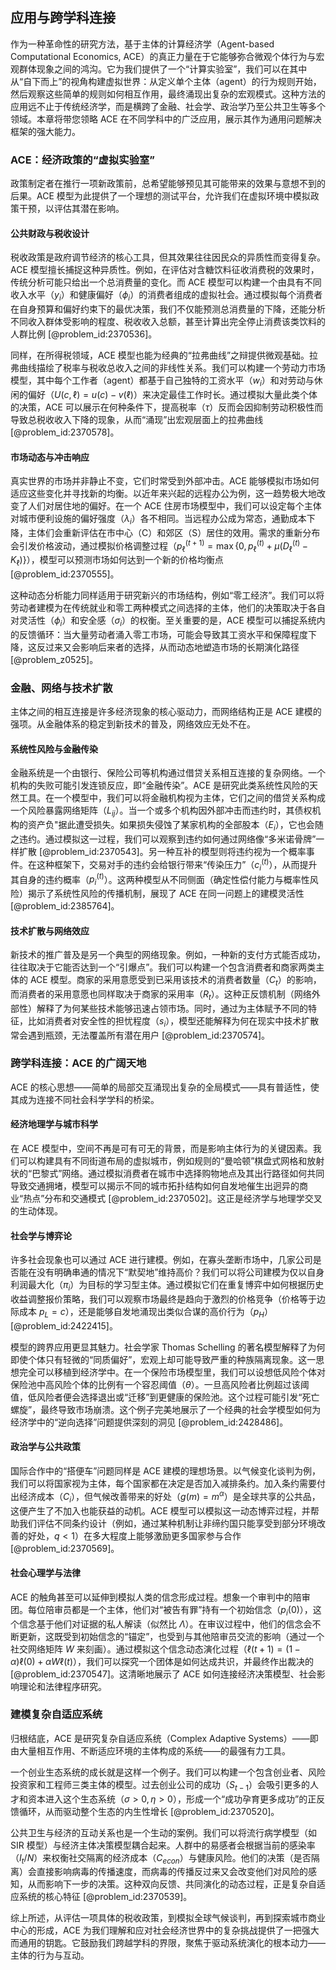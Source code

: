 ## 应用与跨学科连接

作为一种革命性的研究方法，基于主体的计算经济学（Agent-based Computational Economics, ACE）的真正力量在于它能够弥合微观个体行为与宏观群体现象之间的鸿沟。它为我们提供了一个“计算实验室”，我们可以在其中从“自下而上”的视角构建虚拟世界：从定义单个主体（agent）的行为规则开始，然后观察这些简单的规则如何相互作用，最终涌现出复杂的宏观模式。这种方法的应用远不止于传统经济学，而是横跨了金融、社会学、政治学乃至公共卫生等多个领域。本章将带您领略 ACE 在不同学科中的广泛应用，展示其作为通用问题解决框架的强大能力。

### ACE：经济政策的“虚拟实验室”

政策制定者在推行一项新政策前，总希望能够预见其可能带来的效果与意想不到的后果。ACE 模型为此提供了一个理想的测试平台，允许我们在虚拟环境中模拟政策干预，以评估其潜在影响。

#### 公共财政与税收设计

税收政策是政府调节经济的核心工具，但其效果往往因民众的异质性而变得复杂。ACE 模型擅长捕捉这种异质性。例如，在评估对含糖饮料征收消费税的效果时，传统分析可能只给出一个总消费量的变化。而 ACE 模型可以构建一个由具有不同收入水平（$y_i$）和健康偏好（$\phi_i$）的消费者组成的虚拟社会。通过模拟每个消费者在自身预算和偏好约束下的最优决策，我们不仅能预测总消费量的下降，还能分析不同收入群体受影响的程度、税收收入总额，甚至计算出完全停止消费该类饮料的人群比例 [@problem_id:2370536]。

同样，在所得税领域，ACE 模型也能为经典的“拉弗曲线”之辩提供微观基础。拉弗曲线描绘了税率与税收总收入之间的非线性关系。我们可以构建一个劳动力市场模型，其中每个工作者（agent）都基于自己独特的工资水平（$w_i$）和对劳动与休闲的偏好（$U(c,\ell)=u(c)-v(\ell)$）来决定最佳工作时长。通过模拟大量此类个体的决策，ACE 可以展示在何种条件下，提高税率（$\tau$）反而会因抑制劳动积极性而导致总税收收入下降的现象，从而“涌现”出宏观层面上的拉弗曲线 [@problem_id:2370578]。

#### 市场动态与冲击响应

真实世界的市场并非静止不变，它们时常受到外部冲击。ACE 能够模拟市场如何适应这些变化并寻找新的均衡。以近年来兴起的远程办公为例，这一趋势极大地改变了人们对居住地的偏好。在一个 ACE 住房市场模型中，我们可以设定每个主体对城市便利设施的偏好强度（$\lambda_i$）各不相同。当远程办公成为常态，通勤成本下降，主体们会重新评估在市中心（C）和郊区（S）居住的效用。需求的重新分布会引发价格波动，通过模拟价格调整过程（$p_\ell^{(t+1)} = \max\{0, p_\ell^{(t)} + \mu (D_\ell^{(t)} - K_\ell)\}$），模型可以预测市场如何达到一个新的价格均衡点 [@problem_id:2370555]。

这种动态分析能力同样适用于研究新兴的市场结构，例如“零工经济”。我们可以将劳动者建模为在传统就业和零工两种模式之间选择的主体，他们的决策取决于各自对灵活性（$\phi_i$）和安全感（$\sigma_i$）的权衡。至关重要的是，ACE 模型可以捕捉系统内的反馈循环：当大量劳动者涌入零工市场，可能会导致其工资水平和保障程度下降，这反过来又会影响后来者的选择，从而动态地塑造市场的长期演化路径 [@problem_z0525]。

### 金融、网络与技术扩散

主体之间的相互连接是许多经济现象的核心驱动力，而网络结构正是 ACE 建模的强项。从金融体系的稳定到新技术的普及，网络效应无处不在。

#### 系统性风险与金融传染

金融系统是一个由银行、保险公司等机构通过借贷关系相互连接的复杂网络。一个机构的失败可能引发连锁反应，即“金融传染”。ACE 是研究此类系统性风险的天然工具。在一个模型中，我们可以将金融机构视为主体，它们之间的借贷关系构成一个风险暴露网络矩阵（$L_{ij}$）。当一个或多个机构因外部冲击而违约时，其债权机构的资产负"据此遭受损失。如果损失侵蚀了某家机构的全部股本（$E_i$），它也会随之违约。通过模拟这一过程，我们可以观察到违约如何通过网络像“多米诺骨牌”一样扩散 [@problem_id:2370543]。另一种互补的模型则将违约视为一个概率事件。在这种框架下，交易对手的违约会给银行带来“传染压力”（$c_i^{(t)}$），从而提升其自身的违约概率（$p_i^{(t)}$）。这两种模型从不同侧面（确定性偿付能力与概率性风险）揭示了系统性风险的传播机制，展现了 ACE 在同一问题上的建模灵活性 [@problem_id:2385764]。

#### 技术扩散与网络效应

新技术的推广普及是另一个典型的网络现象。例如，一种新的支付方式能否成功，往往取决于它能否达到一个“引爆点”。我们可以构建一个包含消费者和商家两类主体的 ACE 模型。商家的采用意愿受到已采用该技术的消费者数量（$C_t$）的影响，而消费者的采用意愿也同样取决于商家的采用率（$R_t$）。这种正反馈机制（网络外部性）解释了为何某些技术能够迅速占领市场。同时，通过为主体赋予不同的特征，比如消费者对安全性的担忧程度（$s_i$），模型还能解释为何在现实中技术扩散常会遇到瓶颈，无法覆盖所有潜在用户 [@problem_id:2370574]。

### 跨学科连接：ACE 的广阔天地

ACE 的核心思想——简单的局部交互涌现出复杂的全局模式——具有普适性，使其成为连接不同社会科学学科的桥梁。

#### 经济地理学与城市科学

在 ACE 模型中，空间不再是可有可无的背景，而是影响主体行为的关键因素。我们可以构建具有不同街道布局的虚拟城市，例如规则的“曼哈顿”棋盘式网格和放射状的“巴黎式”网络。通过模拟消费者在城市中选择购物地点及其出行路径如何共同导致交通拥堵，模型可以揭示不同的城市拓扑结构如何自发地催生出迥异的商业“热点”分布和交通模式 [@problem_id:2370502]。这正是经济学与地理学交叉的生动体现。

#### 社会学与博弈论

许多社会现象也可以通过 ACE 进行建模。例如，在寡头垄断市场中，几家公司是否能在没有明确串通的情况下“默契地”维持高价？我们可以将公司建模为仅以自身利润最大化（$\pi_i$）为目标的学习型主体。通过模拟它们在重复博弈中如何根据历史收益调整报价策略，我们可以观察市场最终是趋向于激烈的价格竞争（价格等于边际成本 $p_L=c$），还是能够自发地涌现出类似合谋的高价行为（$p_H$） [@problem_id:2422415]。

模型的跨界应用更显其魅力。社会学家 Thomas Schelling 的著名模型解释了为何即使个体只有轻微的“同质偏好”，宏观上却可能导致严重的种族隔离现象。这一思想完全可以移植到经济学中。在一个保险市场模型里，我们可以设想低风险个体对保险池中高风险个体的比例有一个容忍阈值（$\theta$）。一旦高风险者比例超过该阈值，低风险者便会选择退出或“迁移”到更健康的保险池。这个过程可能引发“死亡螺旋”，最终导致市场崩溃。这个例子完美地展示了一个经典的社会学模型如何为经济学中的“逆向选择”问题提供深刻的洞见 [@problem_id:2428486]。

#### 政治学与公共政策

国际合作中的“搭便车”问题同样是 ACE 建模的理想场景。以气候变化谈判为例，我们可以将国家视为主体，每个国家都在决定是否加入减排条约。加入条约需要付出经济成本（$C_i$），但气候改善带来的好处（$g(m) = m^{\alpha}$）是全球共享的公共品，这便产生了不加入也能获益的动机。ACE 模型可以模拟这一动态博弈过程，并帮助我们评估不同条约设计（例如，通过某种机制让非缔约国只能享受到部分环境改善的好处，$q < 1$）在多大程度上能够激励更多国家参与合作 [@problem_id:2370569]。

#### 社会心理学与法律

ACE 的触角甚至可以延伸到模拟人类的信念形成过程。想象一个审判中的陪审团。每位陪审员都是一个主体，他们对“被告有罪”持有一个初始信念（$p_i(0)$），这个信念基于他们对证据的私人解读（似然比 $\Lambda$）。在审议过程中，他们的信念会不断更新，这既受到初始信念的“锚定”，也受到与其他陪审员交流的影响（通过一个社交网络矩阵 $W$ 来刻画）。通过模拟这个信念动态演化过程（$\ell(t+1) = (1-\alpha)\ell(0) + \alpha W \ell(t)$），我们可以探究一个团体是如何达成共识，并最终作出裁决的 [@problem_id:2370547]。这清晰地展示了 ACE 如何连接经济决策模型、社会影响理论和法律程序研究。

### 建模复杂自适应系统

归根结底，ACE 是研究复杂自适应系统（Complex Adaptive Systems）——即由大量相互作用、不断适应环境的主体构成的系统——的最强有力工具。

一个创业生态系统的成长就是这样一个例子。我们可以构建一个包含创业者、风险投资家和工程师三类主体的模型。过去创业公司的成功（$S_{t-1}$）会吸引更多的人才和资本进入这个生态系统（$\sigma > 0, \eta > 0$），形成一个“成功孕育更多成功”的正反馈循环，从而驱动整个生态的内生性增长 [@problem_id:2370520]。

公共卫生与经济的互动关系也是一个生动的案例。我们可以将流行病学模型（如 SIR 模型）与经济主体决策模型耦合起来。人群中的易感者会根据当前的感染率（$I_t/N$）来权衡社交隔离的经济成本（$C_{econ}$）与健康风险。他们的决策（是否隔离）会直接影响病毒的传播速度，而病毒的传播反过来又会改变他们对风险的感知，从而影响下一步的决策。这种双向反馈、共同演化的动态过程，正是复杂自适应系统的核心特征 [@problem_id:2370539]。

综上所述，从评估一项具体的税收政策，到模拟全球气候谈判，再到探索城市商业中心的形成，ACE 为我们理解和应对社会经济世界中的复杂挑战提供了一把强大而通用的钥匙。它鼓励我们跨越学科的界限，聚焦于驱动系统演化的根本动力——主体的行为与互动。